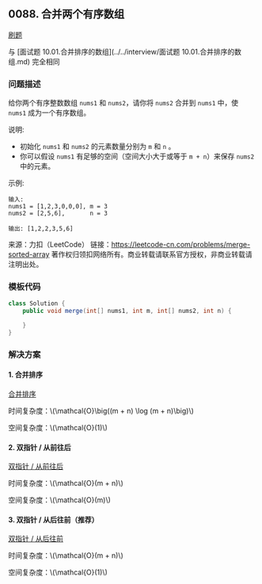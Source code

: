 <script src="https://cdn.bootcss.com/mathjax/2.7.7/MathJax.js?config=TeX-AMS-MML_HTMLorMML"></script>

## 0088. 合并两个有序数组

[刷题](qu0088/solu/Solution.java)

与 [面试题 10.01.合并排序的数组](../../interview/面试题 10.01.合并排序的数组.md) 完全相同

### 问题描述

给你两个有序整数数组 `nums1` 和 `nums2`，请你将 `nums2` 合并到 `nums1` 中，使 `nums1` 成为一个有序数组。

说明:

* 初始化 `nums1` 和 `nums2` 的元素数量分别为 `m` 和 `n` 。
* 你可以假设 `nums1` 有足够的空间（空间大小大于或等于 `m + n`）来保存 `nums2` 中的元素。

示例:

```
输入:
nums1 = [1,2,3,0,0,0], m = 3
nums2 = [2,5,6],       n = 3

输出: [1,2,2,3,5,6]
```

来源：力扣（LeetCode）
链接：https://leetcode-cn.com/problems/merge-sorted-array
著作权归领扣网络所有。商业转载请联系官方授权，非商业转载请注明出处。
### 模板代码

``` java
class Solution {
    public void merge(int[] nums1, int m, int[] nums2, int n) {

    }
}
```

### 解决方案

#### 1. 合并排序

[合并排序](qu0088/solu1/Solution.java)

时间复杂度：\\(\mathcal{O}\big((m + n) \log (m + n)\big)\\)

空间复杂度：\\(\mathcal{O}(1)\\)


#### 2. 双指针 / 从前往后

[双指针 / 从前往后](qu0088/solu2/Solution.java)

时间复杂度：\\(\mathcal{O}(m + n)\\)

空间复杂度：\\(\mathcal{O}(m)\\)


#### 3. 双指针 / 从后往前（推荐）

[双指针 / 从后往前](qu0088/solu3/Solution.java)

时间复杂度：\\(\mathcal{O}(m + n)\\)

空间复杂度：\\(\mathcal{O}(1)\\)

